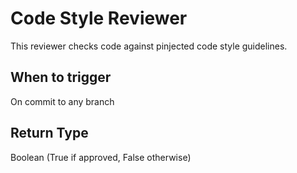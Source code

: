 # Code Style Reviewer

This reviewer checks code against pinjected code style guidelines.

## When to trigger

On commit to any branch

## Return Type

Boolean (True if approved, False otherwise)

